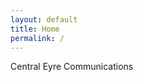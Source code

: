 ```yaml
---
layout: default
title: Home
permalink: /
---
```


<div class="spacer"></div>
<div class="message">
  <div class="message__title">Central Eyre Communications</div>
</div>
